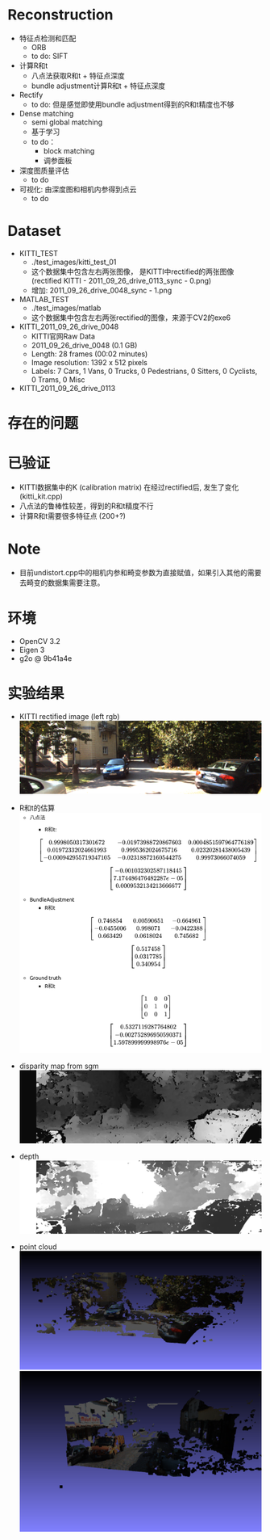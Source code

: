 # Reconstruction
- 特征点检测和匹配
  - ORB
  - to do: SIFT
- 计算R和t
  - 八点法获取R和t + 特征点深度
  - bundle adjustment计算R和t + 特征点深度
- Rectify
  - to do: 但是感觉即使用bundle adjustment得到的R和t精度也不够
- Dense matching
  - semi global matching
  - 基于学习
  - to do： 
    - block matching
    - 调参面板
- 深度图质量评估
  - to do 
- 可视化: 由深度图和相机内参得到点云
  - to do

# Dataset 
- KITTI_TEST
  - ./test_images/kitti_test_01
  - 这个数据集中包含左右两张图像， 是KITTI中rectified的两张图像(rectified KITTI - 2011_09_26_drive_0113_sync - 0.png)
  - 增加: 2011_09_26_drive_0048_sync - 1.png
- MATLAB_TEST
  - ./test_images/matlab
  - 这个数据集中包含左右两张rectified的图像，来源于CV2的exe6
- KITTI_2011_09_26_drive_0048
  - KITTI官网Raw Data
  - 2011_09_26_drive_0048 (0.1 GB)
  - Length: 28 frames (00:02 minutes)
  - Image resolution: 1392 x 512 pixels
  - Labels: 7 Cars, 1 Vans, 0 Trucks, 0 Pedestrians, 0 Sitters, 0 Cyclists, 0 Trams, 0 Misc
- KITTI_2011_09_26_drive_0113


# 存在的问题


# 已验证
- KITTI数据集中的K (calibration matrix) 在经过rectified后, 发生了变化 (kitti_kit.cpp)
- 八点法的鲁棒性较差，得到的R和t精度不行
- 计算R和t需要很多特征点 (200+?)


# Note
* 目前undistort.cpp中的相机内参和畸变参数为直接赋值，如果引入其他的需要去畸变的数据集需要注意。

# 环境
- OpenCV 3.2
- Eigen 3
- g2o @ 9b41a4e

# 实验结果
- KITTI rectified image (left rgb)
  ![left_rgb](./results/left.png)
- R和t的估算
  ![R_T](./results/Screenshot%20from%202021-06-30%2017-16-09.png)
- disparity map from sgm
  ![left_disp](./results/left_disp.png)
- depth
  ![depth](./results/depth_vis_decimeter.jpg)
- point cloud
  ![pc1](./results/kitti_test_pointcloud00.png)
  ![pc2](./results/kitti_test_pointcloud01.png)

  <!-- - 八点法
  
    - R和t:
  $$
  \left[
  \begin{matrix}
      0.9998050317301672 & -0.01973988720867603 & 0.0004851597964776189 \\
       0.01972332024661993 & 0.9995362024675716 & 0.02320281438005439 \\
      -0.000942955719347105 & -0.02318872160544275 & 0.99973066074059
  \end{matrix}
  \right]
  $$

  $$
  \left[
  \begin{matrix}
      -0.001032302587118445 \\
       7.174486476482287e-05 \\
      0.0009532134213666677
  \end{matrix}
  \right]
  $$


   - BundleAdjustment
     - R和t
    $$
  \left[
  \begin{matrix}
      0.746854 & 0.00590651  & -0.664961 \\
      -0.0455006 &  0.998071 & -0.0422388 \\
      0.663429 & 0.0618024 &   0.745682 
  \end{matrix}
  \right]
  $$

  $$
  \left[
  \begin{matrix}
      0.517458\\
      0.0317785\\
      0.340954
  \end{matrix}
  \right]
  $$

  - Ground truth
     - R和t
    $$
    \left[
    \begin{matrix}
        1 & 0  & 0 \\
        0 &  1 & 0 \\
        0 & 0 &   1 
    \end{matrix}
    \right]
  $$

  $$
    \left[
    \begin{matrix}
      0.5327119287764802\\
      -0.002752896950590371\\
      1.597899999998976e-05
    \end{matrix}
    \right]
  $$ -->


